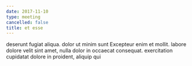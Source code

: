 ```yaml
---
date: 2017-11-10
type: meeting
cancelled: false
title: et esse
---
```

deserunt fugiat aliqua. dolor ut minim sunt Excepteur enim et mollit. labore dolore velit sint amet, nulla dolor in occaecat consequat. exercitation cupidatat dolore in proident, aliquip qui